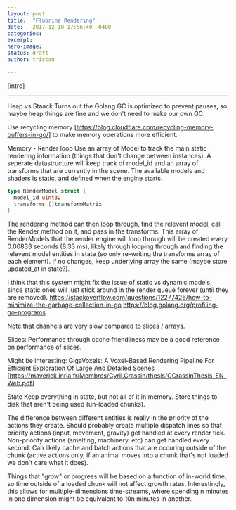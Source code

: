```yaml
---
layout: post
title:  "Fluorine Rendering"
date:   2017-12-18 17:56:40 -0400
categories:
excerpt:
hero-image:
status: draft
author: tristan

---
```


[intro]


--------------------------------------------------------------------------------

Heap vs Staack
Turns out the Golang GC is optimized to prevent pauses, so maybe heap things are
fine and we don't need to make our own GC.

Use recycling memory
[https://blog.cloudflare.com/recycling-memory-buffers-in-go/]  to make memory
operations more efficient.

Memory - Render loop
Use an array of Model  to track the main static rendering information (things
that don't change between instances). A seperate datastructure will keep track
of model_id  and an array of transforms that are currently in the scene. The
available models and shaders is static, and defined when the engine starts.

```go
type RenderModel struct {
  model_id uint32
  transforms []transformMatrix
}
```

The rendering method can then loop through, find the relevent model, call the
Render method on it, and pass in the transforms. This array of RenderModels that
the render engine will loop through will be created every 0.00833 seconds (8.33
ms), likely through looping through and finding the relevent model entities in
state (so only re-writing the transforms array of each element). If no changes,
keep underlying array the same (maybe store updated_at  in state?).

I think that this system might fix the issue of static vs dynamic models, since
static ones will just stick around in the render queue forever (until they are
removed).
https://stackoverflow.com/questions/12277426/how-to-minimize-the-garbage-collection-in-go
https://blog.golang.org/profiling-go-programs

Note that channels are very slow compared to slices / arrays.

Slices: Performance through cache friendliness  may be a good reference on
performance of slices.

Might be interesting: GigaVoxels: A Voxel-Based Rendering Pipeline For
Efficient
Exploration Of Large And Detailed Scenes
[https://maverick.inria.fr/Membres/Cyril.Crassin/thesis/CCrassinThesis_EN_Web.pdf]

State
Keep everything in state, but not all of it in memory. Store things to disk that
aren't being used (un-loaded chunks).

The difference between different entities is really in the priority of the
actions they create. Should probably create multiple dispatch lines so that
priority actions (input, movement, gravity) get handled at every render tick.
Non-priority actions (smelting, machinery, etc) can get handled every second.
Can likely cache and batch actions that are occuring outside of the chunk
(active actions only, if an animal moves into a chunk that's not loaded we don't
care what it does).

Things that \"grow\" or progress will be based on a function of in-world time, so
time outside of a loaded chunk will not affect growth rates. Interestingly, this
allows for multiple-dimensions time-streams, where spending n minutes in one
dimension might be equivalent to 10n minutes in another.
